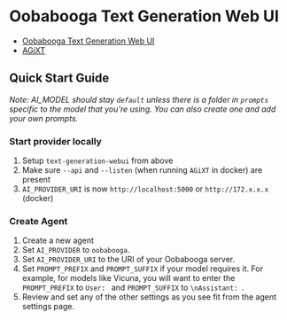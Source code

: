 # Oobabooga Text Generation Web UI
- [Oobabooga Text Generation Web UI](https://github.com/oobabooga/text-generation-webui)
- [AGiXT](https://github.com/Josh-XT/AGiXT)

## Quick Start Guide
_Note: AI_MODEL should stay `default` unless there is a folder in `prompts` specific to the model that you're using. You can also create one and add your own prompts._

### Start provider locally
1. Setup `text-generation-webui` from above
1. Make sure `--api` and `--listen` (when running `AGiXT` in docker) are present
1. `AI_PROVIDER_URI` is now `http://localhost:5000` or `http://172.x.x.x` (docker)

### Create Agent 
1. Create a new agent
2. Set `AI_PROVIDER` to `oobabooga`.
3. Set `AI_PROVIDER_URI` to the URI of your Oobabooga server.
4. Set `PROMPT_PREFIX` and `PROMPT_SUFFIX` if your model requires it.  For example, for models like Vicuna, you will want to enter the `PROMPT_PREFIX` to `User: ` and `PROMPT_SUFFIX` to `\nAssistant: `.
5. Review and set any of the other settings as you see fit from the agent settings page.
